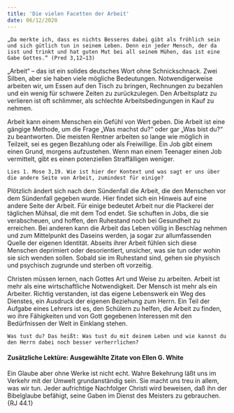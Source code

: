 ```yaml
---
title: 'Die vielen Facetten der Arbeit'
date: 06/12/2020
---
```


`„Da merkte ich, dass es nichts Besseres dabei gibt als fröhlich sein und sich gütlich tun in seinem Leben. Denn ein jeder Mensch, der da isst und trinkt und hat guten Mut bei all seinem Mühen, das ist eine Gabe Gottes.“ (Pred 3,12–13)`

„Arbeit“ – das ist ein solides deutsches Wort ohne Schnickschnack. Zwei Silben, aber sie haben viele mögliche Bedeutungen. Notwendigerweise arbeiten wir, um Essen auf den Tisch zu bringen, Rechnungen zu bezahlen und ein wenig für schwere Zeiten zu zurückzulegen. Den Arbeitsplatz zu verlieren ist oft schlimmer, als schlechte Arbeitsbedingungen in Kauf zu nehmen.

Arbeit kann einem Menschen ein Gefühl von Wert geben. Die Arbeit ist eine gängige Methode, um die Frage „Was machst du?“ oder gar „Was bist du?“ zu beantworten. Die meisten Rentner arbeiten so lange wie möglich in Teilzeit, sei es gegen Bezahlung oder als Freiwillige. Ein Job gibt einem einen Grund, morgens aufzustehen. Wenn man einem Teenager einen Job vermittelt, gibt es einen potenziellen Straffälligen weniger.

`Lies 1. Mose 3,19. Wie ist hier der Kontext und was sagt er uns über die andere Seite von Arbeit, zumindest für einige?`

Plötzlich ändert sich nach dem Sündenfall die Arbeit, die den Menschen vor dem Sündenfall gegeben wurde. Hier findet sich ein Hinweis auf eine andere Seite der Arbeit. Für einige bedeutet Arbeit nur die Plackerei der täglichen Mühsal, die mit dem Tod endet. Sie schuften in Jobs, die sie verabscheuen, und hoffen, den Ruhestand noch bei Gesundheit zu erreichen. Bei anderen kann die Arbeit das Leben völlig in Beschlag nehmen und zum Mittelpunkt des Daseins werden, ja sogar zur allumfassenden Quelle der eigenen Identität. Abseits ihrer Arbeit fühlen sich diese Menschen deprimiert oder desorientiert, unsicher, was sie tun oder wohin sie sich wenden sollen. Sobald sie im Ruhestand sind, gehen sie physisch und psychisch zugrunde und sterben oft vorzeitig.

Christen müssen lernen, nach Gottes Art und Weise zu arbeiten. Arbeit ist mehr als eine wirtschaftliche Notwendigkeit. Der Mensch ist mehr als ein Arbeiter. Richtig verstanden, ist das eigene Lebenswerk ein Weg des Dienstes, ein Ausdruck der eigenen Beziehung zum Herrn. Ein Teil der Aufgabe eines Lehrers ist es, den Schülern zu helfen, die Arbeit zu finden, wo ihre Fähigkeiten und von Gott gegebenen Interessen mit den Bedürfnissen der Welt in Einklang stehen.

`Was tust du? Das heißt: Was tust du mit deinem Leben und wie kannst du den Herrn dabei noch besser verherrlichen?`

#### Zusätzliche Lektüre: Ausgewählte Zitate von Ellen G. White

Ein Glaube aber ohne Werke ist nicht echt. Wahre Bekehrung läßt uns im Verkehr mit der Umwelt grundanständig sein. Sie macht uns treu in allem, was wir tun. Jeder aufrichtige Nachfolger Christi wird beweisen, daß ihn der Bibelglaube befähigt, seine Gaben im Dienst des Meisters zu gebrauchen. {RJ 44.1}